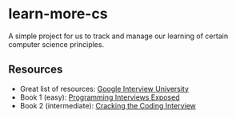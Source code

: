 # learn-more-cs
A simple project for us to track and manage our learning of certain computer science principles.

## Resources
- Great list of resources: [Google Interview University](https://github.com/jwasham/google-interview-university)
- Book 1 (easy): [Programming Interviews Exposed](https://www.goodreads.com/book/show/154154.Programming_Interviews_Exposed)
- Book 2 (intermediate): [Cracking the Coding Interview](https://www.goodreads.com/book/show/12544648-cracking-the-coding-interview)
